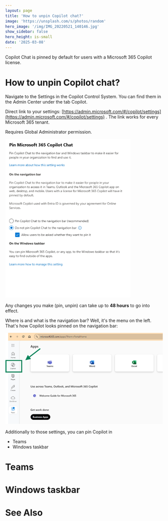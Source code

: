 ```yaml
---
layout: page
title: 'How to unpin Copilot chat?'
image: 'https://unsplash.com/s/photos/random'
hero_image: '/img/IMG_20220521_140146.jpg'
show_sidebar: false
hero_height: is-small
date: '2025-03-08'
---
```



Copilot Chat is pinned by default for users with a Microsoft 365 Copilot license.


# How to unpin Copilot chat?

Navigate to the Settings in the Copilot Control System. You can find them in the Admin Center under the tab Copilot.


Direct link to your settings: [https://admin.microsoft.com/#/copilot/settings](https://admin.microsoft.com/#/copilot/settings) . The link works for every Microsoft 365 tenant.


Requires Global Administrator permission.

<img src="/articles/img/copilot35.png" width="400">



Any changes you make (pin, unpin) can take up to **48 hours** to go into effect. 

Where is and what is the navigation bar? Well, it's the menu on the left. That's how Copilot looks pinned on the navigation bar:

<img src="/articles/img/copilot37.png" width="800" alt="pinned copilot">



Additionally to those settings, you can pin Copilot in

* Teams
* Windows taskbar


# Teams




# Windows taskbar



# See Also

